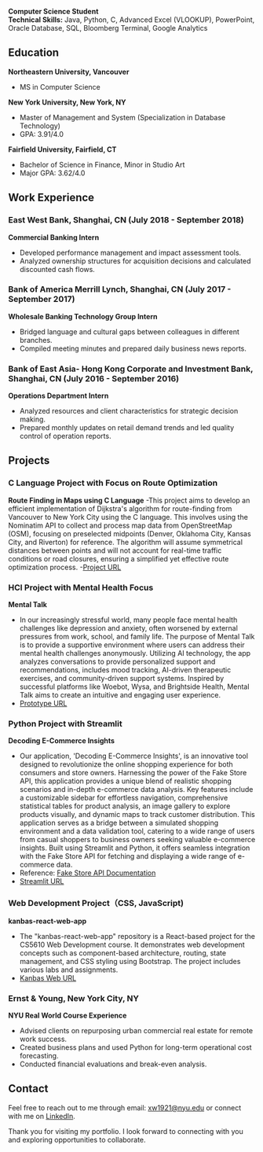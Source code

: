 **Computer Science Student**  
**Technical Skills:** Java, Python, C, Advanced Excel (VLOOKUP), PowerPoint, Oracle Database, SQL, Bloomberg Terminal, Google Analytics

## Education

**Northeastern University, Vancouver**  
- MS in Computer Science

**New York University, New York, NY**  
- Master of Management and System (Specialization in Database Technology)  
- GPA: 3.91/4.0

**Fairfield University, Fairfield, CT**  
- Bachelor of Science in Finance, Minor in Studio Art  
- Major GPA: 3.62/4.0

## Work Experience

### East West Bank, Shanghai, CN (July 2018 - September 2018)
**Commercial Banking Intern**  
- Developed performance management and impact assessment tools.
- Analyzed ownership structures for acquisition decisions and calculated discounted cash flows.

### Bank of America Merrill Lynch, Shanghai, CN (July 2017 - September 2017)
**Wholesale Banking Technology Group Intern**  
- Bridged language and cultural gaps between colleagues in different branches.
- Compiled meeting minutes and prepared daily business news reports.

### Bank of East Asia- Hong Kong Corporate and Investment Bank, Shanghai, CN (July 2016 - September 2016)
**Operations Department Intern**  
- Analyzed resources and client characteristics for strategic decision making.
- Prepared monthly updates on retail demand trends and led quality control of operation reports.

## Projects
### C Language Project with Focus on Route Optimization
**Route Finding in Maps using C Language** 
-This project aims to develop an efficient implementation of Dijkstra's algorithm for route-finding from Vancouver to New York City using the C language. This involves using the Nominatim API to collect and process map data from OpenStreetMap (OSM), focusing on preselected midpoints (Denver, Oklahoma City, Kansas City, and Riverton) for reference. The algorithm will assume symmetrical distances between points and will not account for real-time traffic conditions or road closures, ensuring a simplified yet effective route optimization process.
-[Project URL](https://github.com/thisissophiawang/portfolio/tree/main/Python%20Project%20with%20Streamlit)


### HCI Project with Mental Health Focus
**Mental Talk**  
- In our increasingly stressful world, many people face mental health challenges like depression and anxiety, often worsened by external pressures from work, school, and family life. The purpose of Mental Talk is to provide a supportive environment where users can address their mental health challenges anonymously. Utilizing AI technology, the app analyzes conversations to provide personalized support and recommendations, includes mood tracking, AI-driven therapeutic exercises, and community-driven support systems. Inspired by successful platforms like Woebot, Wysa, and Brightside Health, Mental Talk aims to create an intuitive and engaging user experience.
- [Prototype URL](https://www.figma.com/proto/9SZWmVusn11c8FuMJ437lw/Online-Medical?node-id=4-2&t=EQZDNH56JywKRFLN-1&scaling=min-zoom&content-scaling=fixed&page-id=0%3A1&starting-point-node-id=18%3A2)

### Python Project with Streamlit
**Decoding E-Commerce Insights**  
- Our application, 'Decoding E-Commerce Insights', is an innovative tool designed to revolutionize the online shopping experience for both consumers and store owners. Harnessing the power of the Fake Store API, this application provides a unique blend of realistic shopping scenarios and in-depth e-commerce data analysis. Key features include a customizable sidebar for effortless navigation, comprehensive statistical tables for product analysis, an image gallery to explore products visually, and dynamic maps to track customer distribution. This application serves as a bridge between a simulated shopping environment and a data validation tool, catering to a wide range of users from casual shoppers to business owners seeking valuable e-commerce insights. Built using Streamlit and Python, it offers seamless integration with the Fake Store API for fetching and displaying a wide range of e-commerce data.
- Reference: [Fake Store API Documentation](https://fakestoreapi.com/docs)
- [Streamlit URL](https://github.com/thisissophiawang/portfolio/tree/main/Python%20Project%20with%20Streamlit)

### Web Development Project（CSS, JavaScript)
**kanbas-react-web-app**  
- The "kanbas-react-web-app" repository is a React-based project for the CS5610 Web Development course. It demonstrates web development concepts such as component-based architecture, routing, state management, and CSS styling using Bootstrap. The project includes various labs and assignments.
- [Kanbas Web URL](https://a3--kanbas-react-web-app-sophia.netlify.app/#/LandingPage)

### Ernst & Young, New York City, NY
**NYU Real World Course Experience**  
- Advised clients on repurposing urban commercial real estate for remote work success.
- Created business plans and used Python for long-term operational cost forecasting.
- Conducted financial evaluations and break-even analysis.
  
## Contact

Feel free to reach out to me through email: xw1921@nyu.edu or connect with me on [LinkedIn](https://www.linkedin.com/in/sophia-wang/).

Thank you for visiting my portfolio. I look forward to connecting with you and exploring opportunities to collaborate.
